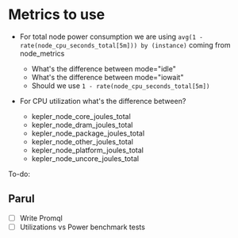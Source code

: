 # Metrics to use

- For total node power consumption we are using  `avg(1 - rate(node_cpu_seconds_total[5m])) by (instance)` coming from node_metrics
    - What's the difference between mode="idle"
    - What's the difference between mode="iowait"
    - Should we use `1 - rate(node_cpu_seconds_total[5m])`

- For CPU utilization what's the difference between?
    - kepler_node_core_joules_total
    - kepler_node_dram_joules_total
    - kepler_node_package_joules_total
    - kepler_node_other_joules_total
    - kepler_node_platform_joules_total
    - kepler_node_uncore_joules_total


To-do:

Parul
-----

- [ ] Write Promql
- [ ] Utilizations vs Power benchmark tests